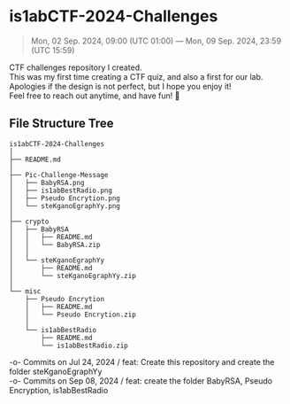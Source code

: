 # is1abCTF-2024-Challenges
> Mon, 02 Sep. 2024, 09:00 (UTC 01:00) — Mon, 09 Sep. 2024, 23:59 (UTC 15:59)

CTF challenges repository I created.\
This was my first time creating a CTF quiz, and also a first for our lab.\
Apologies if the design is not perfect, but I hope you enjoy it!\
Feel free to reach out anytime, and have fun! 🧂

## File Structure Tree
```
is1abCTF-2024-Challenges
│
├── README.md
│
├── Pic-Challenge-Message
│   ├── BabyRSA.png
│   ├── is1abBestRadio.png
│   ├── Pseudo Encrytion.png
│   └── steKganoEgraphYy.png
│
├── crypto
│   ├── BabyRSA
│   │   ├── README.md
│   │   └── BabyRSA.zip
│   │   
│   └── steKganoEgraphYy
│       ├── README.md
│       └── steKganoEgraphYy.zip
│   
└── misc
    ├── Pseudo Encrytion
    │   ├── README.md
    │   └── Pseudo Encrytion.zip
    │   
    └── is1abBestRadio
        ├── README.md
        └── is1abBestRadio.zip

```
-o-		Commits on Jul 24, 2024 / feat: Create this repository and create the folder steKganoEgraphYy\
-o-		Commits on Sep 08, 2024 / feat: create the folder BabyRSA, Pseudo Encryption, is1abBestRadio
